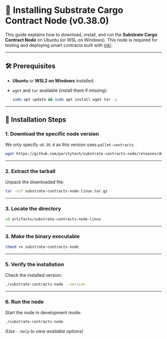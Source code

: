 # 📄 Installing Substrate Cargo Contract Node (v0.38.0)

This guide explains how to download, install, and run the **Substrate Cargo Contract Node** on Ubuntu (or WSL on Windows). This node is required for testing and deploying smart contracts built with [ink!](https://use.ink).

---

## 🛠 Prerequisites

* **Ubuntu** or **WSL2 on Windows** installed.
* `wget` and `tar` available (install them if missing):

  ```bash
  sudo apt update && sudo apt install wget tar -y
  ```

---

## 🚀 Installation Steps

### 1. Download the specific node version

We only specify `v0.38.0` as this version uses `pallet-contracts`:

```bash
wget https://github.com/paritytech/substrate-contracts-node/releases/download/v0.38.0/substrate-contracts-node-linux.tar.gz
```

---

### 2. Extract the tarball

Unpack the downloaded file:

```bash
tar -xzf substrate-contracts-node-linux.tar.gz
```

---

### 3. Locate the directory

```bash
cd artifacts/substrate-contracts-node-linux
```

---

### 3. Make the binary executable

```bash
chmod +x substrate-contracts-node
```

---

### 5. Verify the installation

Check the installed version:

```bash
./substrate-contracts-node --version
```

---

### 6. Run the node

Start the node in development mode:

```bash
./substrate-contracts-node
```

*(Use `--help` to view available options)*
